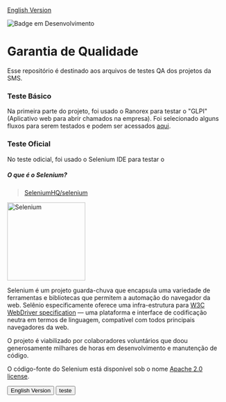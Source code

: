 <a href="https://github.com/TI-SMS-Laboratory/Quality-Assurance/blob/main/README.md" target="_blank"> English Version </a>

![Badge em Desenvolvimento](http://img.shields.io/static/v1?label=STATUS&message=EM%20DESENVOLVIMENTO&color=GREEN&style=for-the-badge)

<div>
  
# Garantia de Qualidade
Esse repositório é destinado aos arquivos de testes QA dos projetos da SMS.

### Teste Básico
Na primeira parte do projeto, foi usado o Ranorex para testar o "GLPI" (Aplicativo web para abrir chamados na empresa). Foi selecionado alguns fluxos para serem testados e podem ser acessados <a href="https://github.com/TI-SMS-Laboratory/Quality-Assurance/blob/main/GLPI_Ranorex.rxsln"> aqui</a>.

### Teste Oficial 
No teste odicial, foi usado o Selenium IDE para testar o


##### O que é o Selenium?

> [SeleniumHQ/selenium](https://github.com/SeleniumHQ/selenium/blob/478b430596d54bd432edcd09a0b187f2a6175e1b/README.md#o-que-%C3%A9-o-selenium)

<a href="https://selenium.dev"><img src="https://selenium.dev/images/selenium_logo_square_green.png" width="180" alt="Selenium"/></a>

Selenium é um projeto guarda-chuva que encapsula uma variedade de ferramentas e
bibliotecas que permitem a automação do navegador da web. Selênio especificamente
oferece uma infra-estrutura para [W3C WebDriver specification](https://w3c.github.io/webdriver/)
— uma plataforma e interface de codificação neutra em termos de linguagem, compatível com todos
principais navegadores da web.

O projeto é viabilizado por colaboradores voluntários que
doou generosamente milhares de horas em desenvolvimento e manutenção de código.

O código-fonte do Selenium está disponível sob o nome [Apache 2.0 license](https://github.com/SeleniumHQ/selenium/blob/trunk/LICENSE).


</div>


<a href="https://github.com/TI-SMS-Laboratory/Quality-Assurance/blob/main/README.md"><button>English Version</button></a>
  <input type="submit" value="teste"/>
</form>
